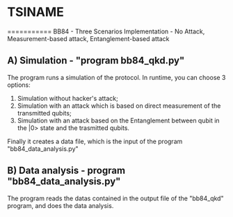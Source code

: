 # TSINAME
===========
BB84 - Three Scenarios Implementation - No Attack, Measurement-based attack, Entanglement-based attack

A) Simulation - "program bb84_qkd.py"
------------------------------------
The program runs a simulation of the protocol. In runtime, you can choose 3 options:
1. Simulation without hacker's attack;
2. Simulation with an attack which is based on direct measurement of the transmitted qubits;
3. Simulation with an attack based on the Entanglement between qubit in the |0> state and the trasmitted qubits.

Finally it creates a data file, which is the input of the program "bb84_data_analysis.py"

B) Data analysis - program "bb84_data_analysis.py"
-------------------------------------------------
The program reads the datas contained in the output file of the "bb84_qkd" program, and does the data analysis.
